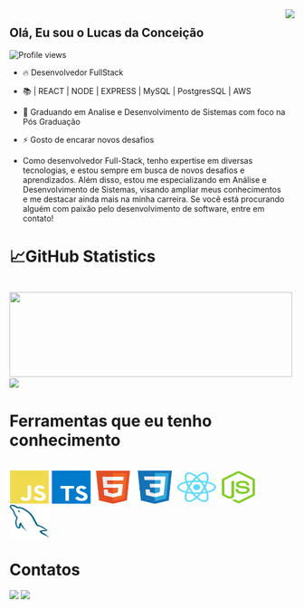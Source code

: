 <img align="right" height="500em" src="https://gist.githubusercontent.com/Dev-LucasC/ddfa7190e7fd36770ca5f08ad6ff48f4/raw/1ac4c8faeb0e3334bef39b857df5309ad4a56611/foto.svg">

## Olá, Eu sou o Lucas da Conceição  
<p align="left"> <img src="https://komarev.com/ghpvc/?username=Dev-LucasC&color=green" alt="Profile views" /> </p>

- 🔥 Desenvolvedor FullStack 

- 📚  | REACT | NODE | EXPRESS | MySQL | PostgresSQL | AWS 

- 🔭 Graduando em Analise e Desenvolvimento de Sistemas com foco na Pós Graduação

- ⚡ Gosto de encarar novos desafios 

- Como desenvolvedor Full-Stack, tenho expertise em diversas tecnologias, e estou sempre em busca de novos desafios e aprendizados. Além disso, estou me especializando em Análise e Desenvolvimento de Sistemas, visando ampliar meus conhecimentos e me destacar ainda mais na minha carreira. Se você está procurando alguém com paixão pelo desenvolvimento de software, entre em contato!


##

<h1>📈GitHub Statistics</h1>


<div align="left" dir="auto">
  <img height="150em" width="500em" src="https://github-readme-stats.vercel.app/api?username=Dev-LucasC&show_icons=true&theme=dracula&include_all_commits=true&count_private=true"<a/>

  <img height="150em" width="auto" src="https://github-readme-stats.vercel.app/api/top-langs/?username=Dev-LucasC&layout=compact&langs_count=7&theme=dracula"/>
</div>

##

<h1> Ferramentas que eu tenho conhecimento </h1>
<div align:"center" style="display: inline_block" ><br>
  <img align="center" alt="Rafa-Js" height="60" width="70" src="https://raw.githubusercontent.com/devicons/devicon/master/icons/javascript/javascript-plain.svg">
  <img align="center" alt="Rafa-Ts" height="60" width="70" src="https://raw.githubusercontent.com/devicons/devicon/master/icons/typescript/typescript-plain.svg">
  <img align="center" alt="Rafa-HTML" height="60" width="70" src="https://raw.githubusercontent.com/devicons/devicon/master/icons/html5/html5-original.svg">
  <img align="center" alt="Rafa-CSS" height="60" width="70"" src="https://raw.githubusercontent.com/devicons/devicon/master/icons/css3/css3-original.svg">
  <img align="center" alt="Rafa-React "height="60" width="70" src="https://raw.githubusercontent.com/devicons/devicon/master/icons/react/react-original.svg">
  <img align="center" alt="Rafa-CSS" height="60" width="70" src="https://raw.githubusercontent.com/devicons/devicon/master/icons/nodejs/nodejs-original.svg">
  <img align="center" alt="Rafa-React" height="60" width="70" src="https://raw.githubusercontent.com/devicons/devicon/master/icons/mysql/mysql-original.svg">
</div>

<h1> Contatos </h1>
<div> 
  <a href = "mailto:lucaconceicao@hotmail.com"><img src="https://img.shields.io/badge/-Gmail-%23333?style=for-the-badge&logo=gmail&logoColor=white" target="_blank"></a>
  <a href="https://www.linkedin.com/in/dev-lucasconceicao/" target="_blank"><img src="https://img.shields.io/badge/-LinkedIn-%230077B5?style=for-the-badge&logo=linkedin&logoColor=white" target="_blank"></a> 
 
 <blockquote ![Snake animation](https://github.com/rafaballerini/rafaballerini/blob/output/github-contribution-grid-snake.svg) >
 
</div>
